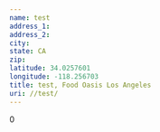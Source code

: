 ```yaml
---
name: test
address_1: 
address_2: 
city: 
state: CA
zip: 
latitude: 34.0257601
longitude: -118.256703
title: test, Food Oasis Los Angeles
uri: //test/
---
```

0
